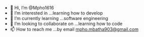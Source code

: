 - 👋 Hi, I’m @Mpho1616
- 👀 I’m interested in ...learning how to develop 
- 🌱 I’m currently learning ...software engineering 
- 💞️ I’m looking to collaborate on ...learning how to code
- 📫 How to reach me ...by email mpho.mbatha903@gmail.com 

<!---
Mpho1616/Mpho1616 is a ✨ special ✨ repository because its `README.md` (this file) appears on your GitHub profile.
You can click the Preview link to take a look at your changes.
--->
